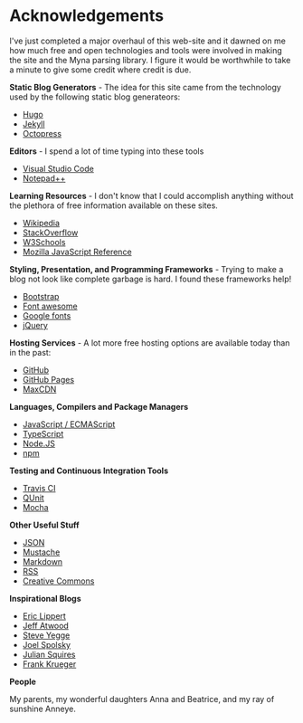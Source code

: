 # Acknowledgements 

I've just completed a major overhaul of this web-site and it dawned on me how much free and open technologies and tools were involved in making the site and the Myna parsing library. I figure it would be worthwhile to take a minute to give some credit where credit is due. 

**Static Blog Generators** - The idea for this site came from the technology used by the following static blog generateors:

* [Hugo](https://www.gohugo.io)
* [Jekyll](https://jekyllrb.com/)
* [Octopress](https://www.octopress.org)

**Editors** - I spend a lot of time typing into these tools 

* [Visual Studio Code](https://code.visualstudio.com/)
* [Notepad++](https://notepad-plus-plus.org/)  

**Learning Resources** - I don't know that I could accomplish anything without the plethora of free information available on these sites. 

* [Wikipedia](https://www.wikipedia.org)
* [StackOverflow](https://www.stackoverflow.com)
* [W3Schools](https://www.w3schools.com)
* [Mozilla JavaScript Reference](https://developer.mozilla.org/en-US/docs/Web/JavaScript/Reference)

**Styling, Presentation, and Programming Frameworks** - Trying to make a blog not look like complete garbage is hard. I found these frameworks help! 

* [Bootstrap](getbootstrap.com)
* [Font awesome](http://fontawesome.io/)
* [Google fonts](https://fonts.google.com)
* [jQuery](https://jquery.com/)

**Hosting Services** - A lot more free hosting options are available today than in the past: 

* [GitHub](https://github.com)
* [GitHub Pages](https://pages.github.com/)
* [MaxCDN](https://www.maxcdn.com/)

**Languages, Compilers and Package Managers** 

* [JavaScript / ECMAScript](https://www.ecma-international.org/publications/standards/Ecma-262.htm)
* [TypeScript](https://www.typescriptlang.org/)
* [Node.JS](https://nodejs.org)
* [npm](https://www.npmjs.com/)

**Testing and Continuous Integration Tools** 

* [Travis CI](https://travis-ci.org/)
* [QUnit](https://qunitjs.com/)
* [Mocha](https://mochajs.org/)

**Other Useful Stuff**

* [JSON](http://www.json.org/)
* [Mustache](https://mustache.github.io/mustache.5.html)
* [Markdown](https://daringfireball.net/projects/markdown/syntax)
* [RSS](https://en.wikipedia.org/wiki/RSS)
* [Creative Commons](creativecommons.org)

**Inspirational Blogs**

* [Eric Lippert](https://ericlippert.com/)
* [Jeff Atwood](https://blog.codinghorror.com/)
* [Steve Yegge](https://steve-yegge.blogspot.ca/)
* [Joel Spolsky](https://www.joelonsoftware.com/)
* [Julian Squires](http://www.cipht.net/)
* [Frank Krueger](http://praeclarum.org/)

**People** 

My parents, my wonderful daughters Anna and Beatrice, and my ray of sunshine Anneye. 